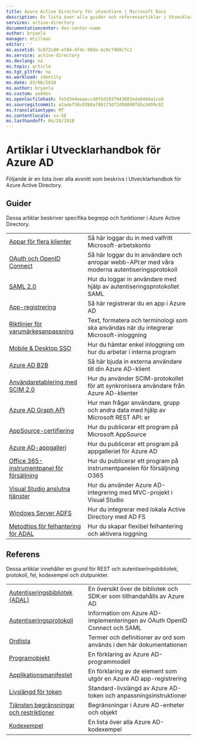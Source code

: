 ```yaml
---
title: Azure Active Directory för utvecklare | Microsoft Docs
description: En lista över alla guider och referensartiklar i Utvecklarhandbok för Azure Active Directory.
services: active-directory
documentationcenter: dev-center-name
author: bryanla
manager: mtillman
editor: ''
ms.assetid: 5c872c89-ef04-4f4c-98de-bc0c7460c7c2
ms.service: active-directory
ms.devlang: na
ms.topic: article
ms.tgt_pltfrm: na
ms.workload: identity
ms.date: 03/08/2018
ms.author: bryanla
ms.custom: aaddev
ms.openlocfilehash: fe5d344eaaecc40f6d1937943603eda0404a1ca9
ms.sourcegitcommit: e2adef58c03b0a780173df2d988907b5cb809c82
ms.translationtype: MT
ms.contentlocale: sv-SE
ms.lasthandoff: 04/28/2018
---
```

# <a name="articles-in-the-azure-ad-developer-guide"></a>Artiklar i Utvecklarhandbok för Azure AD
Följande är en lista över alla avsnitt som beskrivs i Utvecklarhandbok för Azure Active Directory.

## <a name="guides"></a>Guider
Dessa artiklar beskriver specifika begrepp och funktioner i Azure Active Directory.

|                                                                                                                                 |  |
| ------------------------------------------------------------------------------------------------------------------------------- | --- |
| [Appar för flera klienter](active-directory-devhowto-multi-tenant-overview.md)                                                         | Så här loggar du in med valfritt Microsoft-arbetskonto |
| [OAuth och OpenID Connect](active-directory-protocols-openid-connect-code.md)                                                     | Så här loggar du in användare och anropar webb-API:er med våra moderna autentiseringsprotokoll |
| [SAML 2.0](active-directory-saml-protocol-reference.md)                                                                         | Hur du loggar in användare med hjälp av autentiseringsprotokollet SAML |
| [App-registrering](active-directory-integrating-applications.md)                                                                | Så här registrerar du en app i Azure AD |
| [Riktlinjer för varumärkesanpassning](active-directory-branding-guidelines.md)                                                                  | Text, formatera och terminologi som ska användas när du integrerar Microsoft-inloggning |
| [Mobile & Desktop SSO](active-directory-sso-android.md)                                                                         | Hur du hämtar enkel inloggning om hur du arbetar i interna program |
| [Azure AD B2B](../active-directory-b2b-what-is-azure-ad-b2b.md)                                                                 | Så här bjuda in externa användare till din Azure AD-klient |
| [Användaretablering med SCIM 2.0](../active-directory-scim-provisioning.md)                                                     | Hur du använder SCIM-protokollet för att synkronisera användare från Azure AD-klienter |
| [Azure AD Graph API](active-directory-graph-api.md)                                                                             | Hur man frågar användare, grupp och andra data med hjälp av Microsoft REST API: er |
| [AppSource-certifiering](active-directory-devhowto-appsource-certified.md)                                                     | Hur du publicerar ett program på Microsoft AppSource |
| [Azure AD-appgalleri](active-directory-app-gallery-listing.md)                                                                 |Hur du publicerar ett program på appgalleriet för Azure AD|
| [Office 365-instrumentpanel för försäljning](https://msdn.microsoft.com/office/office365/howto/submit-web-apps-seller-dashboard)               | Hur du publicerar ett program på instrumentpanelen för försäljning O365 |
| [Visual Studio anslutna tjänster](vs-active-directory-dotnet-getting-started.md)                                               | Hur du använder Azure AD-integrering med MVC-projekt i Visual Studio |
| [Windows Server ADFS](https://technet.microsoft.com/windows-server-docs/identity/ad-fs/overview/ad-fs-scenarios-for-developers) | Hur du integrerar med lokala Active Directory med AD FS |
| [Metodtips för felhantering för ADAL](https://docs.microsoft.com/azure/active-directory/develop/active-directory-devhowto-adal-error-handling) | Hur du skapar flexibel felhantering och aktivera loggning |

## <a name="reference"></a>Referens
Dessa artiklar innehåller en grund för REST och autentiseringsbibliotek, protokoll, fel, kodexempel och slutpunkter.

|                                                                                     | |
| ----------------------------------------------------------------------------------- | --- |
| [Autentiseringsbibliotek (ADAL)](active-directory-authentication-libraries.md)     | En översikt över de bibliotek och SDK:er som tillhandahålls av Azure AD |
| [Autentiseringsprotokoll](active-directory-authentication-protocols.md)            | Information om Azure AD-implementeringen av OAuth OpenID Connect och SAML |
| [Ordlista](active-directory-dev-glossary.md)                                        | Termer och definitioner av ord som används i den här dokumentationen |
| [Programobjekt](active-directory-application-objects.md)                      | En förklaring av Azure AD-programmodell |
| [Applikationsmanifestet](active-directory-application-manifest.md)                    | En förklaring av de element som utgör en Azure AD app-registrering |
| [Livslängd för token](../active-directory-configurable-token-lifetimes.md)              | Standard-livslängd av Azure AD-token och anpassningsinstruktioner |
| [Tjänsten begränsningar och restriktioner](../active-directory-service-limits-restrictions.md) | Begränsningar i Azure AD-enheter och objekt |
| [Kodexempel](active-directory-code-samples.md)                                    | En lista över alla Azure AD-kodexempel |
